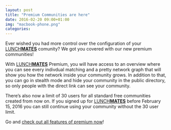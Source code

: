```yaml
---
layout: post
title: "Premium Communities are here"
date: 2016-02-20 09:00+01:00
img: "macbook-phone.png"
categories:
---
```


Ever wished you had more control over the configuration of your [LUNCH**MATES**][lunchmates] comunity? We got you covered with our new premium communities!

With [LUNCH**MATES**][lunchmates] Premium, you will have access to an overview where you can see every indivdual matching and a pretty network graph that will show you how the network inside your community grows. In addition to that, you can go in stealth mode and hide your community in the public directory, so only people with the direct link can see your community.

There’s also now a limit of 30 users for all standard free communities created from now on. If you signed up for [LUNCH**MATES**][lunchmates] before February 15, 2016 you can still continue using your community without the 30 user limit.

Go and [check out all features of premium now][premium]!

[lunchmates]: https://www.lunchmates.org
[premium]: https://www.lunchmates.org/pages/premium
